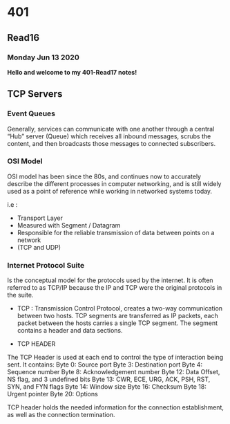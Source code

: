 # 401

## Read16

### Monday Jun 13 2020

**Hello and welcome to my 401-Read17 notes!**

## TCP Servers

### Event Queues

 Generally, services can communicate with one another through a central “Hub” server (Queue) which receives all inbound messages, scrubs the content, and then broadcasts those messages to connected subscribers.

### OSI Model

OSI model has been since the 80s, and continues now to accurately describe the different processes in computer networking, and is still widely used as a point of reference while working in networked systems today.

i.e :
- Transport Layer
- Measured with Segment / Datagram
- Responsible for the reliable transmission of data between points on a network
- (TCP and UDP)

### Internet Protocol Suite

Is the conceptual model for the protocols used by the internet. It is often referred to as TCP/IP because the IP and TCP were the original protocols in the suite.

- TCP : Transmission Control Protocol, creates a two-way communication between two hosts. TCP segments are transferred as IP packets, each packet between the hosts carries a single TCP segment. The segment contains a header and data sections. 

- TCP HEADER

The TCP Header is used at each end to control the type of interaction being sent. It contains:
Byte 0: Source port
Byte 3: Destination port
Byte 4: Sequence number
Byte 8: Acknowledgement number
Byte 12: Data Offset, NS flag, and 3 undefined bits
Byte 13: CWR, ECE, URG, ACK, PSH, RST, SYN, and FYN flags
Byte 14: Window size
Byte 16: Checksum
Byte 18: Urgent pointer
Byte 20: Options

TCP header holds the needed information for the connection establishment, as well as the connection termination.